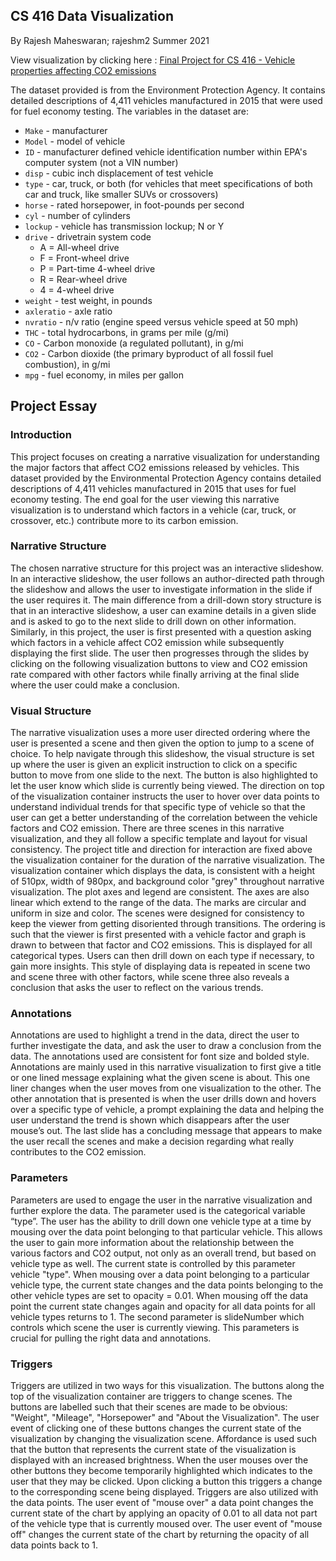 ## CS 416 Data Visualization

By Rajesh Maheswaran; rajeshm2
Summer 2021


View visualization by clicking here : [Final Project for CS 416 - Vehicle properties affecting CO2 emissions](https://rajesh-maheswaran1996.github.io/)

The dataset provided is from the Environment Protection Agency. It contains detailed descriptions of 4,411 vehicles manufactured in 2015 that were used for fuel economy testing. The variables in the dataset are:  
 
- `Make` - manufacturer
- `Model` - model of vehicle
- `ID` - manufacturer defined vehicle identification number within EPA's computer system (not a VIN number)
- `disp` - cubic inch displacement of test vehicle
- `type` - car, truck, or both (for vehicles that meet specifications of both car and truck, like smaller SUVs or crossovers)
- `horse` - rated horsepower, in foot-pounds per second
- `cyl` - number of cylinders
- `lockup` - vehicle has transmission lockup; N or Y
- `drive` - drivetrain system code
    - A = All-wheel drive
    - F = Front-wheel drive
    - P = Part-time 4-wheel drive
    - R = Rear-wheel drive
    - 4 = 4-wheel drive
- `weight` - test weight, in pounds
- `axleratio` - axle ratio
- `nvratio` - n/v ratio (engine speed versus vehicle speed at 50 mph)
- `THC` - total hydrocarbons, in grams per mile (g/mi)
- `CO` - Carbon monoxide (a regulated pollutant), in g/mi
- `CO2` - Carbon dioxide (the primary byproduct of all fossil fuel combustion), in g/mi
- `mpg` - fuel economy, in miles per gallon

## Project Essay

### Introduction
This project focuses on creating a narrative visualization for understanding the major factors that affect CO2 emissions released by vehicles. This dataset provided by the Environmental Protection Agency contains detailed descriptions of 4,411 vehicles manufactured in 2015 that uses for fuel economy testing. The end goal for the user viewing this narrative visualization is to understand which factors in a vehicle (car, truck, or crossover, etc.) contribute more to its carbon emission.

### Narrative Structure
The chosen narrative structure for this project was an interactive slideshow. In an interactive slideshow, the user follows an author-directed path through the slideshow and allows the user to investigate information in the slide if the user requires it. The main difference from a drill-down story structure is that in an interactive slideshow, a user can examine details in a given slide and is asked to go to the next slide to drill down on other information. Similarly, in this project, the user is first presented with a question asking which factors in a vehicle affect CO2 emission while subsequently displaying the first slide. The user then progresses through the slides by clicking on the following visualization buttons to view and CO2 emission rate compared with other factors while finally arriving at the final slide where the user could make a conclusion.

### Visual Structure
The narrative visualization uses a more user directed ordering where the user is presented a scene and then given the option to jump to a scene of choice. To help navigate through this slideshow, the visual structure is set up where the user is given an explicit instruction to click on a specific button to move from one slide to the next. The button is also highlighted to let the user know which slide is currently being viewed. The direction on top of the visualization container instructs the user to hover over data points to understand individual trends for that specific type of vehicle so that the user can get a better understanding of the correlation between the vehicle factors and CO2 emission.
There are three scenes in this narrative visualization, and they all follow a specific template and layout for visual consistency. The project title and direction for interaction are fixed above the visualization container for the duration of the narrative visualization. The visualization container which displays the data, is consistent with a height of 510px, width of 980px, and background color "grey" throughout narrative visualization.  The plot axes and legend are consistent. The axes are also linear which extend to the range of the data. The marks are circular and uniform in size and color. The scenes were designed for consistency to keep the viewer from getting disoriented through transitions. The ordering is such that the viewer is first presented with a vehicle factor and graph is drawn to between that factor and CO2 emissions. This is displayed for all categorical types. Users can then drill down on each type if necessary, to gain more insights. This style of displaying data is repeated in scene two and scene three with other factors, while scene three also reveals a conclusion that asks the user to reflect on the various trends.

### Annotations
Annotations are used to highlight a trend in the data, direct the user to further investigate the data, and ask the user to draw a conclusion from the data. The annotations used are consistent for font size and bolded style. Annotations are mainly used in this narrative visualization to first give a title or one lined message explaining what the given scene is about. This one liner changes when the user moves from one visualization to the other. The other annotation that is presented is when the user drills down and hovers over a specific type of vehicle, a prompt explaining the data and helping the user understand the trend is shown which disappears after the user mouse’s out. The last slide has a concluding message that appears to make the user recall the scenes and make a decision regarding what really contributes to the CO2 emission.

### Parameters
Parameters are used to engage the user in the narrative visualization and further explore the data. The parameter used is the categorical variable “type”. The user has the ability to drill down one vehicle type at a time by mousing over the data point belonging to that particular vehicle. This allows the user to gain more information about the relationship between the various factors and CO2 output, not only as an overall trend, but based on vehicle type as well. The current state is controlled by this parameter vehicle "type". When mousing over a data point belonging to a particular vehicle type, the current state changes and the data points belonging to the other vehicle types are set to opacity = 0.01. When mousing off the data point the current state changes again and opacity for all data points for all vehicle types returns to 1. The second parameter is slideNumber which controls which scene the user is currently viewing. This parameters is crucial for pulling the right data and annotations.

### Triggers
Triggers are utilized in two ways for this visualization. The buttons along the top of the visualization container are triggers to change scenes. The buttons are labelled such that their scenes are made to be obvious: "Weight", "Mileage", "Horsepower" and "About the Visualization". The user event of clicking one of these buttons changes the current state of the visualization by changing the visualization scene. Affordance is used such that the button that represents the current state of the visualization is displayed with an increased brightness. When the user mouses over the other buttons they become temporarily highlighted which indicates to the user that they may be clicked. Upon clicking a button this triggers a change to the corresponding scene being displayed. Triggers are also utilized with the data points. The user event of "mouse over" a data point changes the current state of the chart by applying an opacity of 0.01 to all data not part of the vehicle type that is currently moused over. The user event of "mouse off" changes the current state of the chart by returning the opacity of all data points back to 1. 







